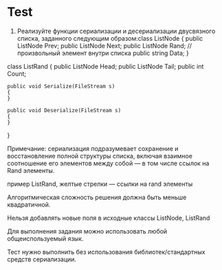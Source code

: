 # Test
1. Реализуйте функции сериализации и десериализации двусвязного списка, заданного следующим образом:class ListNode
{
    public ListNode Prev;
    public ListNode Next;
    public ListNode Rand; // произвольный элемент внутри списка
    public string Data;
}


class ListRand
{
    public ListNode Head;
    public ListNode Tail;
    public int Count;

    public void Serialize(FileStream s)
    {
    }

    public void Deserialize(FileStream s)
    {
    }
}



Примечание: сериализация подразумевает сохранение и восстановление полной структуры списка, включая взаимное соотношение его элементов между собой — в том числе ссылок на Rand элементы.

 

пример ListRand, желтые стрелки — ссылки на rand элементы

Алгоритмическая сложность решения должна быть меньше квадратичной.

Нельзя добавлять новые поля в исходные классы ListNode, ListRand

Для выполнения задания можно использовать любой общеиспользуемый язык.

Тест нужно выполнить без использования библиотек/стандартных средств сериализации.
